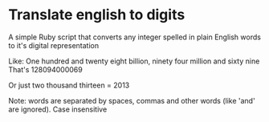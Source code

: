 Translate english to digits
=================

A simple Ruby script that converts any integer spelled in plain English words to it's digital representation

Like: One hundred and twenty eight billion, ninety four million and sixty nine
That's 128094000069

Or just two thousand thirteen = 2013

Note: words are separated by spaces, commas and other words (like 'and' are ignored). Case insensitive
